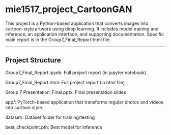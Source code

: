 # mie1517_project_CartoonGAN


This project is a Python-based application that converts images into cartoon-style artwork using deep learning. It includes model training and inference, an application interface, and supporting documentation. Specific main report is in the Group7_Final_Report.html file.

---

## Project Structure

Group7_Final_Report.ipynb: Full project report (in jupyter notebook)

Group7_Final_Report.html: Full project report (in html file)

Group 7 Presentation_Final.pptx: Final presentation slides

app/: PyTorch-based application that transforms regular photos and videos into cartoon style.

dataset/: Dataset folder for training/testing

best_checkpoint.pth: Best model for inference
